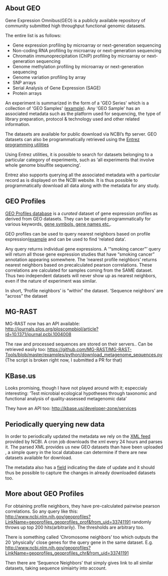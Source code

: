 ## About GEO

Gene Expression Omnibus(GEO) is a publicly available repository of community
submitted high throughput functional genomic datasets.

The entire list is as follows:

- Gene expression profiling by microarray or next-generation sequencing
- Non-coding RNA profiling by microarray or next-generation sequencing
- Chromatin immunoprecipitation (ChIP) profiling by microarray or next-generation sequencing
- Genome methylation profiling by microarray or next-generation sequencing
- Genome variation profiling by array
- SNP arrays
- Serial Analysis of Gene Expression (SAGE)
- Protein arrays

An experiment is summarized in the form of a 'GEO Series' which is a 
collection of 'GEO Samples' ([example](http://www.ncbi.nlm.nih.gov/geo/query/acc.cgi?acc=GSM81022)).
Any 'GEO Sample' has an associated metadata such as the platform used for sequencing, the type of 
library preparation, protocol & technology used and other related information.

The datasets are available for public download via NCBI’s ftp server.
GEO datasets can also be programmatically retrieved using the 
[Entrez programming utilities](http://www.ncbi.nlm.nih.gov/books/NBK25499/)

Using Entrez utilities, it is possible to search for datasets belonging to 
a particular category of experiments, such as 
‘all experiments that involve whole genome bisulfite sequencing’.

Entrez also supports querying all the associated metadata with a particular 
record as is displayed on the NCBI website. 
It is thus possible to programmatically download all data
along with the metadata for any study.


## GEO Profiles

[GEO Profiles database](http://www.ncbi.nlm.nih.gov/geoprofiles/) is  a *curated* dataset of gene
expression profiles as derived from GEO datasets. They can be queried programmatically for various keywords,
[gene symbols, gene names etc.](http://www.ncbi.nlm.nih.gov/geo/info/profiles.html).

GEO profiles can be used to query nearest neighbors based on 
profile expression([example](http://www.ncbi.nlm.nih.gov/geoprofiles?LinkName=geoprofiles_geoprofiles_prof&from_uid=112040738) and can be used to find ‘related data’.

 Any query returns individual gene expressions. A
 ‘“smoking cancer”’ query will return all those gene expression studies
 that have “smoking cancer” annotation appearing somewhere. The ‘nearest profile neighbors’
 returns nearest neighbors based on precalculated pearson correlations. These correlations 
 are calculated for samples coming from the SAME dataset. Thus two independent datasets will
 never show up as nearest neighbors, even if the nature of experiment was similar.
 
 In short, ‘Profile neighbors’ is “within” the dataset.
 ‘Sequence neighbors’ are “across” the dataset


## MG-RAST
MG-RAST now has an API available: http://journals.plos.org/ploscompbiol/article?id=10.1371/journal.pcbi.1004008


The raw and processed sequences are stored on their servers.. Can be retrieved easily too:
https://github.com/MG-RAST/MG-RAST-Tools/blob/master/examples/python/download_metagenome_sequences.py
(The script is broken right now, I submitted a PR for that)


## KBase.us

Looks promising, though I have not played around with it; 
especcialy interesting: ‘Test microbial ecological hypotheses through taxonomic and functional
analysis of quality-assessed metagenomic data’

They have an API too: http://kbase.us/developer-zone/services


## Periodically querying new data

In order to periodically updated the metadata we rely on the [XML feed](http://www.ncbi.nlm.nih.gov/geo/feed/series/) provided by NCBI.
A cron job downloads the xml every 24 hours and parses it. The parsed XML provides us new GEO datasets than have been uploaded
, a simple query in the local database can determine if there are new datasets available for download.

The metadata also has a [field](http://www.ncbi.nlm.nih.gov/geo/info/qqtutorial.html) indicating the date of update and
it should thus be possible to capture the changes in already downloaded datasets too.


## More about GEO Profiles

For obtaining profile neighbors, they have pre-calculated pairwise
pearson correlations. So any query like this:
http://www.ncbi.nlm.nih.gov/geoprofiles?LinkName=geoprofiles_geoprofiles_prof&from_uid=33741191
randomly throws up top 200 hits(arbitrarily). The thresholds are arbitrary too.

There is something called ‘Chromosome neighbors’ too which outputs the
20 ‘physically’ close genes for the query gene in the same dataset.
E.g. http://www.ncbi.nlm.nih.gov/geoprofiles?LinkName=geoprofiles_geoprofiles_chr&from_uid=33741191

Then there are ‘Sequence Neighbors’ that simply gives link to all
similar datasets, taking sequence simiairty into account.
